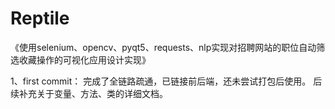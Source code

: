 # Reptile
《使用selenium、opencv、pyqt5、requests、nlp实现对招聘网站的职位自动筛选收藏操作的可视化应用设计实现》

1、first commit：
  完成了全链路疏通，已链接前后端，还未尝试打包后使用。
  后续补充关于变量、方法、类的详细文档。
